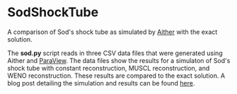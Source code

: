 # SodShockTube
A comparison of Sod's shock tube as simulated by [Aither](https://github.com/mnucci32/aither) with the exact solution.

The **sod.py** script reads in three CSV data files that were generated using Aither and [ParaView](http://www.paraview.org). 
The data files show the results for a simulaton of Sod's shock tube with constant reconstruction, MUSCL reconstruction, and 
WENO reconstruction. These results are compared to the exact solution. A blog post detailing the simulation and results can 
be found [here](http://aithercfd.com/2017/01/29/sod-shock-tube.html). 
